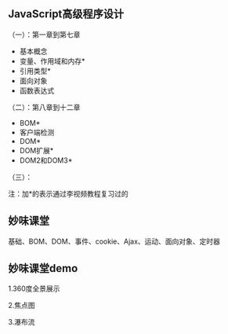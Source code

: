 ## JavaScript高级程序设计

（一）：第一章到第七章

- 基本概念
- 变量、作用域和内存*
- 引用类型*
- 面向对象
- 函数表达式

（二）：第八章到十二章

- BOM*
- 客户端检测
- DOM*
- DOM扩展*
- DOM2和DOM3*

（三）：

注：加*的表示通过李视频教程复习过的

## 妙味课堂

基础、BOM、DOM、事件、cookie、Ajax、运动、面向对象、定时器

## 妙味课堂demo

1.360度全景展示

2.焦点图

3.瀑布流